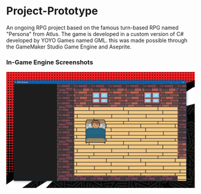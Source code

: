 # Project-Prototype
An ongoing RPG project based on the famous turn-based RPG named "Persona" from Atlus. The game is developed in a custom version of C# developed by YOYO Games named GML. this was made possible through the GameMaker Studio Game Engine and Aseprite. 

### In-Game Engine Screenshots
![](/Assets/Samples/1.png)
